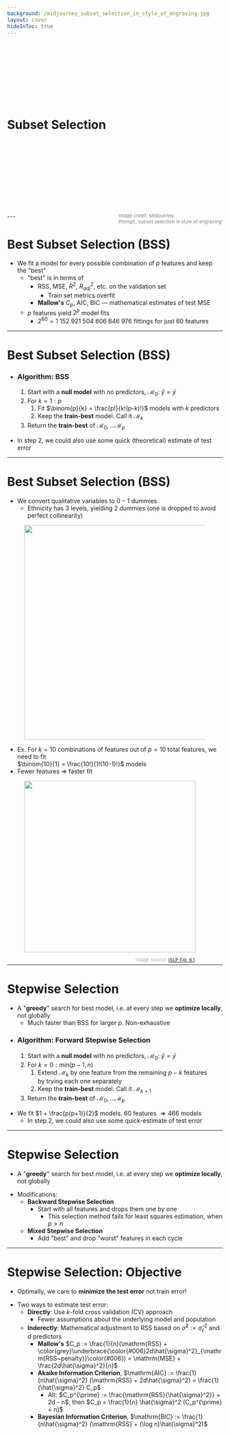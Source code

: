 ```yaml
---
background: /midjourney_subset_selection_in_style_of_engraving.jpg
layout: cover
hideInToc: true
---
```

<br>
<br>
<br>
<br>
<br>
<br>
<br>
<br>

# Subset Selection

<div>
<br>
<br>
<br>
<br>
<br>
<br>
<br>
<br>
<br>
<br>
<span style="color:gray; font-size: 11px; float: right;">Image credit: Midjourney.<br> Prompt: ‘subset selection in style of engraving'
</span>
</div>
---

# Best Subset Selection (BSS)

* We fit a model for every possible combination of $p$ features and keep the "best"
	* "best" is in terms of
		* $\mathrm{RSS}$, $\mathrm{MSE}$, $R^2$, $R_{adj}^2$, etc. on the validation set
			* Train set metrics overfit
		* **Mallow's** $C_p$, $\mathrm{AIC}$, $\mathrm{BIC}$ — mathematical estimates of test MSE
	* $p$ features yield $2^p$ model fits
		* $2^{60} = 1~152~921~504~606~846~976$ fittings for just $60$ features

---

# Best Subset Selection (BSS)
<div class="bg-orange-100">

* ### Algorithm: BSS
	1. Start with a **null model** with no predictors, $\mathcal{M}_0:~\hat{y} = \bar{y}$
	2. For $k = 1:p$
		1. Fit $\binom{p}{k} = \frac{p!}{k!(p-k)!}$ models with $k$ predictors
		2. Keep the **train-best** model. Call it $\mathcal{M}_k$
	3. Return the **train-best** of $\mathcal{M}_0, ... \mathcal{M}_p$
</div>

* In step 2, we could also use some quick (theoretical) estimate of test error

---

# Best Subset Selection (BSS)

<div class="grid grid-cols-[5fr_8fr] gap-6">
<div>

* We convert qualitative variables to $0-1$ dummies
	* Ethnicity has 3 levels, yielding 2 dummies (one is dropped to avoid perfect collinearity)
</div>
<div>
  <figure>
    <img src="/card_balance_table.png" style="width: 500px; position: relative">
  </figure>
</div>
</div>

<div class="grid grid-cols-[5fr_8fr] gap-6">
<div>

* Ex. For $k = 10$ combinations of features out of $p = 10$ total features, we need to fit <br> $\binom{10}{1} = \frac{10!}{1!(10-1)!}$ models
* Fewer features $\Rightarrow$ faster fit
</div>
<div>
<figure>
  <img src="/ISLP_figure_6.1.svg" style="width: 400px !important;">
  <figcaption style="color:#b3b3b3ff; font-size: 11px; position: relative; top: 10px; left: 260px;">Image source:
    <a href="https://hastie.su.domains/ISLP/ISLP_website.pdf#page=240">ISLP Fig. 6.1</a>
  </figcaption>
</figure>
</div>
</div>

---

# Stepwise Selection

* A "**greedy**" search for best model, i.e. at every step we **optimize locally**, not globally
	* Much faster than BSS for larger $p$. Non-exhaustive

<div class="bg-orange-100">

* ### Algorithm: Forward Stepwise Selection
	1. Start with a **null model** with no predictors, $\mathcal{M}_0:~\hat{y} = \bar{y}$
	2. For $k = 0:\mathrm{min}(p-1, n)$
		1. Extend $\mathcal{M}_k$ by one feature from the remaining $p-k$ features <br> by trying each one separately
		2. Keep the **train-best** model. Call it $\mathcal{M}_{k+1}$
	3. Return the **train-best** of $\mathcal{M}_0, ... \mathcal{M}_p$
</div>

* We fit $1 + \frac{p(p+1)}{2}$ models. $60$ features $\Rightarrow 466$ models
	*  In step 2, we could also use some quick-estimate of test error

---

# Stepwise Selection

* A "**greedy**" search for best model, i.e. at every step we **optimize locally**, not globally
<v-clicks depth="2">

* Modifications:
	* **Backward Stepwise Selection**
		* Start with all features and drops them one by one
			* This selection method fails for least squares estimation, when $p > n$
	* **Mixed Stepwise Selection**
		* Add "best" and drop "worst" features in each cycle
</v-clicks>

---

# Stepwise Selection: Objective

* Optimally, we care to **minimize the test error** not train error!
<v-clicks depth="4">

* Two ways to estimate test error:
	* **Directly**: Use $k$-fold cross validation (CV) approach
		* Fewer assumptions about the underlying model and population
	* **Inderectly**: Mathematical adjustment to $\mathrm{RSS}$ based on $\hat{\sigma}^2 := \hat{\sigma}_{\epsilon}^2$ and $d$ predictors
		* **Mallow's** $C_p := \frac{1}{n}(\mathrm{RSS} + \color{grey}\underbrace{\color{#006}2d\hat{\sigma}^2}_{\mathrm{RSS~penalty}}\color{#006}) = \mathrm{MSE} + \frac{2d\hat{\sigma}^2}{n}$
		* **Akaike Information Criterion**, $\mathrm{AIC} := \frac{1}{n\hat{\sigma}^2} (\mathrm{RSS} + 2d\hat{\sigma}^2) = \frac{1}{\hat{\sigma}^2} C_p$
			* Alt: $C_p^{\prime} := \frac{\mathrm{RSS}{\hat{\sigma}^2}} + 2d - n$, then $C_p = \frac{1}{n} \hat{\sigma}^2 (C_p^{\prime} + n)$
		* **Bayesian Information Criterion**, $\mathrm{BIC} := \frac{1}{n\hat{\sigma}^2} (\mathrm{RSS} + (\log n)\hat{\sigma}^2)$

</v-clicks>